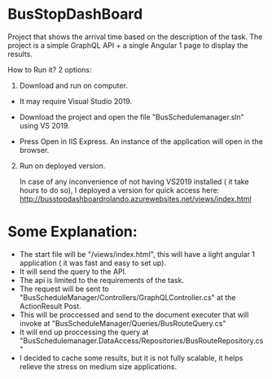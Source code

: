 # BusStopDashBoard
Project that shows the arrival time based on the description of the task.
The project is a simple GraphQL API + a single Angular 1 page to display the results.


How to Run it?
2 options:

1) Download and run on computer.

 - It may require Visual Studio 2019.

 - Download the project and open the file "BusSchedulemanager.sln" using VS 2019.

 - Press Open in IIS Express. An instance of the application will open in the browser.
    
2) Run on deployed version.

   In case of any inconvenience of not having VS2019 installed ( it take hours to do so), I deployed a version for quick access here:       http://busstopdashboardrolando.azurewebsites.net/views/index.html


# Some Explanation:

- The start file will be "/views/index.html", this will have a light angular 1 application ( it was fast and easy to set up).
- It will send the query to the API.
- The api is limited to the requirements of the task.
- The request will be sent to "BusScheduleManager/Controllers/GraphQLController.cs" at the ActionResult Post.
- This will be proccessed and send to the document executer that will invoke at "BusScheduleManager/Queries/BusRouteQuery.cs"
- It will end up proccessing the query at "BusSchedulemanager.DataAccess/Repositories/BusRouteRepository.cs"
- I decided to cache some results, but it is not fully scalable, it helps relieve the stress on medium size applications. 
